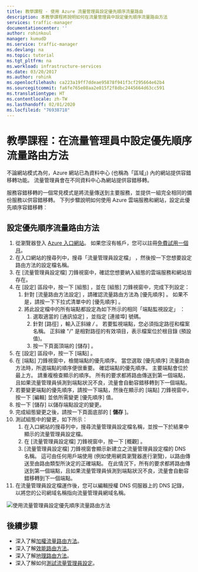 ```yaml
---
title: 教學課程 - 使用 Azure 流量管理員設定優先順序流量路由
description: 本教學課程將說明如何在流量管理員中設定優先順序流量路由方法
services: traffic-manager
documentationcenter: ''
author: rohinkoul
manager: kumudD
ms.service: traffic-manager
ms.devlang: na
ms.topic: tutorial
ms.tgt_pltfrm: na
ms.workload: infrastructure-services
ms.date: 03/20/2017
ms.author: rohink
ms.openlocfilehash: ca223a19ff7ddeae95878f941f3cf295664e62b4
ms.sourcegitcommit: fa6fe765e08aa2e015f2f8dbc2445664d63cc591
ms.translationtype: HT
ms.contentlocale: zh-TW
ms.lasthandoff: 02/01/2020
ms.locfileid: "76938718"
---
```

# <a name="tutorial-configure-priority-traffic-routing-method-in-traffic-manager"></a>教學課程：在流量管理員中設定優先順序流量路由方法

不論網站模式為何，Azure 網站已為資料中心 (也稱為「區域」) 內的網站提供容錯移轉功能。 流量管理員會在不同資料中心為網站提供容錯移轉。

服務容錯移轉的一個常見模式是將流量傳送到主要服務，並提供一組完全相同的備份服務以供容錯移轉。 下列步驟說明如何使用 Azure 雲端服務和網站，設定此優先順序容錯移轉︰

## <a name="to-configure-the-priority-traffic-routing-method"></a>設定優先順序流量路由方法

1. 從瀏覽器登入 [Azure 入口網站](https://portal.azure.com)。 如果您沒有帳戶，您可以註冊[免費試用一個月](https://azure.microsoft.com/free/)。 
2. 在入口網站的搜尋列中，搜尋「流量管理員設定檔」  ，然後按一下您想要設定路由方法的設定檔名稱。
3. 在 [流量管理員設定檔]  刀鋒視窗中，確認您想要納入組態的雲端服務和網站皆存在。
4. 在 [設定]  區段中，按一下 [組態]  ，並在 [組態]  刀鋒視窗中，完成下列設定：
    1. 針對 [流量路由方法設定]  ，請確認流量路由方法為 [優先順序]  。 如果不是，請按一下下拉式清單中的 [優先順序]  。
    2. 將此設定檔中的所有端點都設定為如下所示的相同「端點監視設定」  ：
        1. 選取適當的 [通訊協定]  ，並指定 [連接埠]  號碼。 
        2. 針對 [路徑]  ，輸入正斜線 */* 。 若要監視端點，您必須指定路徑和檔案名稱。 正斜線 "/" 是相對路徑的有效項目，表示檔案位於根目錄 (預設值)。
        3. 按一下頁面頂端的 [儲存]  。
5. 在 [設定]  區段中，按一下 [端點]  。
6. 在 [端點]  刀鋒視窗中，檢閱端點的優先順序。 當您選取 [優先順序]  流量路由方法時，所選端點的順序便很重要。 確認端點的優先順序。  主要端點會位於最上方。 請重複檢查顯示的順序。 所有的要求都將路由傳送到第一個端點，且如果流量管理員偵測到端點狀況不良，流量會自動容錯移轉到下一個端點。 
7. 若要變更端點的優先順序，請按一下端點，然後在顯示的 [端點]  刀鋒視窗中，按一下 [編輯]  並依所需變更 [優先順序]  值。 
8. 按一下 [儲存]  以儲存端點設定的變更。
9. 完成組態變更之後，請按一下頁面底部的 [ **儲存** ]。
10. 測試組態中的變更，如下所示：
    1.  在入口網站的搜尋列中，搜尋流量管理員設定檔名稱，並按一下於結果中顯示的流量管理員設定檔。
    2.  在 [流量管理員設定檔]  刀鋒視窗中，按一下 [概觀]  。
    3.  [流量管理員設定檔]  刀鋒視窗會顯示新建立之流量管理員設定檔的 DNS 名稱。 這可由任何用戶端使用 (例如使用網頁瀏覽器進行瀏覽)，以路由傳送至由路由類型所決定的正確端點。 在此情況下，所有的要求都將路由傳送到第一個端點，且如果流量管理員偵測到端點狀況不良，流量會自動容錯移轉到下一個端點。
11. 在流量管理員設定檔運作後，您可以編輯授權 DNS 伺服器上的 DNS 記錄，以將您的公司網域名稱指向流量管理員網域名稱。

![使用流量管理員設定優先順序流量路由方法][1]

## <a name="next-steps"></a>後續步驟


- 深入了解[加權流量路由方法](traffic-manager-configure-weighted-routing-method.md)。
- 深入了解[效能路由方法](traffic-manager-configure-performance-routing-method.md)。
- 深入了解[地理路由方法](traffic-manager-configure-geographic-routing-method.md)。
- 深入了解如何[測試流量管理員設定](traffic-manager-testing-settings.md)。

<!--Image references-->
[1]: ./media/traffic-manager-priority-routing-method/traffic-manager-priority-routing-method.png